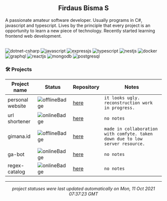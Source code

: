 <h2 align="center">Firdaus Bisma S</h2>
A passionate amateur software developer. Usually programs in C#, javascript and typescript. Lives by the principle that every project is an opportunity to learn a new piece of technology. Recently started learning frontend web development. 
</br> </br>

![dotnet-csharp](https://img.shields.io/badge/C%23%2F.NET-%23546e7a?logo=dotnet&style=flat&labelColor=37474f&logoColor=white) ![javascript](https://img.shields.io/badge/JavaScript-%23546e7a?logo=javascript&style=flat&labelColor=37474f&logoColor=white) ![expressjs](https://img.shields.io/badge/Express-%23546e7a?logo=express&style=flat&labelColor=37474f&logoColor=white) ![typescript](https://img.shields.io/badge/TypeScript-%23546e7a?logo=typescript&style=flat&labelColor=37474f&logoColor=white) ![nestjs](https://img.shields.io/badge/NestJS-%23546e7a?logo=nestjs&style=flat&labelColor=37474f&logoColor=white) ![docker](https://img.shields.io/badge/Docker-%23546e7a?logo=docker&style=flat&labelColor=37474f&logoColor=white) ![graphql](https://img.shields.io/badge/GraphQL-%23546e7a?logo=graphql&style=flat&labelColor=37474f&logoColor=white) ![reactjs](https://img.shields.io/badge/React-%23546e7a?logo=react&style=flat&labelColor=37474f&logoColor=white) ![mongodb](https://img.shields.io/badge/MongoDB-%23546e7a?logo=mongodb&style=flat&labelColor=37474f&logoColor=white) ![postgresql](https://img.shields.io/badge/PostgreSQL-%23546e7a?logo=postgresql&style=flat&labelColor=37474f&logoColor=white) 

### 🛠 Projects
| Project name | Status | Repository | Notes |
| --- | --- | --- | --- |
| personal website | ![offlineBadge](https://img.shields.io/badge/503-offline-e53935) | [here](https://github.com/gldnpz17/gldnpz.com) | `it looks ugly. reconstruction work in progress.` |
| url shortener | ![onlineBadge](https://img.shields.io/badge/200-online-%234caf50) | [here](https://github.com/gldnpz17/url-shortener) | `no notes` |
| gimana.id | ![offlineBadge](https://img.shields.io/badge/503-offline-e53935) | [here](https://github.com/gldnpz17/gimana.id) | `made in collaboration with comfyte. taken down due to low server resource.` |
| ga-bot | ![onlineBadge](https://img.shields.io/badge/200-online-%234caf50) | [here](https://github.com/gldnpz17/ga-bot) | `no notes` |
| regex-catalog | ![onlineBadge](https://img.shields.io/badge/200-online-%234caf50) | [here](https://github.com/gldnpz17/regex-catalog) | `no notes` |

---
*<p align="center">project statuses were last updated automatically on Mon, 11 Oct 2021 07:37:23 GMT</p>*